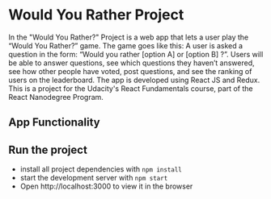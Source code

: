 # Would You Rather Project

In the "Would You Rather?" Project is a web app that lets a user play the “Would You Rather?” game. The game goes like this: A user is asked a question in the form: “Would you rather [option A] or [option B] ?”. Users will be able to answer questions, see which questions they haven’t answered, see how other people have voted, post questions, and see the ranking of users on the leaderboard. The app is developed using React JS and Redux. This is a project for the Udacity's React Fundamentals course, part of the React Nanodegree Program.

## App Functionality

## Run the project

- install all project dependencies with `npm install`
- start the development server with `npm start`
- Open http://localhost:3000 to view it in the browser
